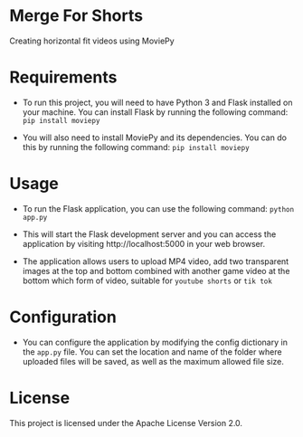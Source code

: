 # Merge For Shorts
Creating horizontal fit videos using MoviePy 

# Requirements
- To run this project, you will need to have Python 3 and Flask installed on your machine. You can install Flask by running the following command:
``` pip install moviepy ```
 
- You will also need to install MoviePy and its dependencies. You can do this by running the following command:
``` pip install moviepy ```

# Usage
- To run the Flask application, you can use the following command:
``` python app.py ```

- This will start the Flask development server and you can access the application by visiting http://localhost:5000 in your web browser.

- The application allows users to upload MP4 video, add two transparent images at the top and bottom combined with another game video at the bottom which form of video, suitable for `youtube shorts` or `tik tok`

# Configuration

- You can configure the application by modifying the config dictionary in the `app.py` file. You can set the location and name of the folder where uploaded files will be saved, as well as the maximum allowed file size.


# License
This project is licensed under the Apache License Version 2.0.



